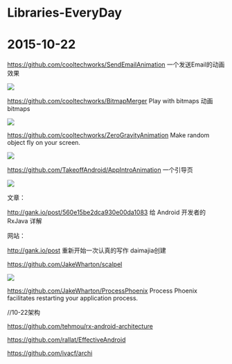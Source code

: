 # Libraries-EveryDay






# 2015-10-22



https://github.com/cooltechworks/SendEmailAnimation   一个发送Email的动画效果


![](https://cloud.githubusercontent.com/assets/13122232/10564092/9f6f8be0-75c3-11e5-94bd-801aef62c529.gif)


https://github.com/cooltechworks/BitmapMerger   Play with bitmaps 动画bitmaps

![](https://cloud.githubusercontent.com/assets/13122232/8438305/9f7c2644-1f82-11e5-8f51-25ba7cca0711.gif)


https://github.com/cooltechworks/ZeroGravityAnimation   Make random object fly on your screen.

![](https://cloud.githubusercontent.com/assets/13122232/9293580/3521f486-444e-11e5-9de2-3b9cab9a13f6.gif)


https://github.com/TakeoffAndroid/AppIntroAnimation   一个引导页

![](https://cloud.githubusercontent.com/assets/11768239/9027657/600244d6-397b-11e5-916f-409d4ab3de28.gif)


文章：

http://gank.io/post/560e15be2dca930e00da1083
给 Android 开发者的 RxJava 详解


网站：

http://gank.io/post
重新开始一次认真的写作  daimajia创建


https://github.com/JakeWharton/scalpel

![](https://github.com/JakeWharton/scalpel/raw/master/images/sample.gif)

https://github.com/JakeWharton/ProcessPhoenix   Process Phoenix facilitates restarting your application process.





//10-22架构


https://github.com/tehmou/rx-android-architecture

https://github.com/rallat/EffectiveAndroid

https://github.com/ivacf/archi

